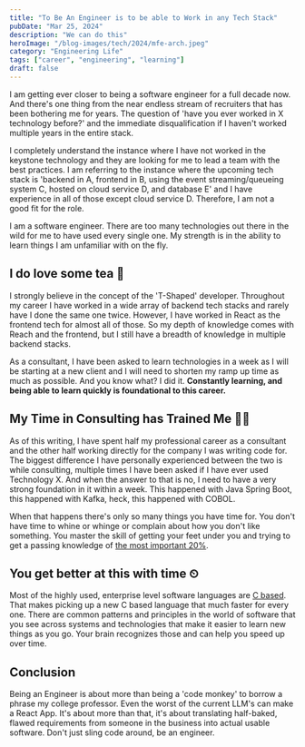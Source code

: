 ```yaml
---
title: "To Be An Engineer is to be able to Work in any Tech Stack"
pubDate: "Mar 25, 2024"
description: "We can do this"
heroImage: "/blog-images/tech/2024/mfe-arch.jpeg"
category: "Engineering Life"
tags: ["career", "engineering", "learning"]
draft: false
---
```

I am getting ever closer to being a software engineer for a full decade now. And there's one thing from the near endless stream of recruiters that has been bothering me for years. The question of 'have you ever worked in X technology before?' and the immediate disqualification if I haven't worked multiple years in the entire stack.

I completely understand the instance where I have not worked in the keystone technology and they are looking for me to lead a team with the best practices. I am referring to the instance where the upcoming tech stack is 'backend in A, frontend in B, using the event streaming/queueing system C, hosted on cloud service D, and database E' and I have experience in all of those except cloud service D. Therefore, I am not a good fit for the role.

I am a software engineer. There are too many technologies out there in the wild for me to have used every single one. My strength is in the ability to learn things I am unfamiliar with on the fly.

## I do love some tea 🍵

I strongly believe in the concept of the 'T-Shaped' developer. Throughout my career I have worked in a wide array of backend tech stacks and rarely have I done the same one twice. However, I have worked in React as the frontend tech for almost all of those. So my depth of knowledge comes with Reach and the frontend, but I still have a breadth of knowledge in multiple backend stacks.

As a consultant, I have been asked to learn technologies in a week as I will be starting at a new client and I will need to shorten my ramp up time as much as possible. And you know what? I did it. **Constantly learning, and being able to learn quickly is foundational to this career.**

## My Time in Consulting has Trained Me 🏃‍♂️

As of this writing, I have spent half my professional career as a consultant and the other half working directly for the company I was writing code for. The biggest difference I have personally experienced between the two is while consulting, multiple times I have been asked if I have ever used Technology X. And when the answer to that is no, I need to have a very strong foundation in it within a week. This happened with Java Spring Boot, this happened with Kafka, heck, this happened with COBOL.

When that happens there's only so many things you have time for. You don't have time to whine or whinge or complain about how you don't like something. You master the skill of getting your feet under you and trying to get a passing knowledge of [the most important 20%](https://en.wikipedia.org/wiki/Pareto_principle).

## You get better at this with time ⏲

Most of the highly used, enterprise level software languages are [C based](https://en.wikipedia.org/wiki/C_(programming_language)). That makes picking up a new C based language that much faster for every one. There are common patterns and principles in the world of software that you see across systems and technologies that make it easier to learn new things as you go. Your brain recognizes those and can help you speed up over time.

## Conclusion

Being an Engineer is about more than being a 'code monkey' to borrow a phrase my college professor. Even the worst of the current LLM's can make a React App. It's about more than that, it's about translating half-baked, flawed requirements from someone in the business into actual usable software. Don't just sling code around, be an engineer.
